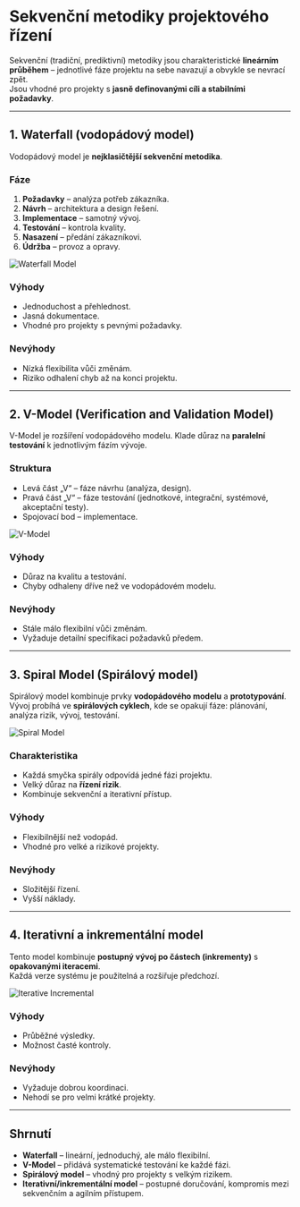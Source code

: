 # Sekvenční metodiky projektového řízení

Sekvenční (tradiční, prediktivní) metodiky jsou charakteristické **lineárním průběhem** – jednotlivé fáze projektu na sebe navazují a obvykle se nevrací zpět.  
Jsou vhodné pro projekty s **jasně definovanými cíli a stabilními požadavky**.

---

## 1. Waterfall (vodopádový model)
Vodopádový model je **nejklasičtější sekvenční metodika**.

### Fáze
1. **Požadavky** – analýza potřeb zákazníka.  
2. **Návrh** – architektura a design řešení.  
3. **Implementace** – samotný vývoj.  
4. **Testování** – kontrola kvality.  
5. **Nasazení** – předání zákazníkovi.  
6. **Údržba** – provoz a opravy.  

![Waterfall Model](https://upload.wikimedia.org/wikipedia/commons/e/e2/Waterfall_model.svg)

### Výhody
- Jednoduchost a přehlednost.  
- Jasná dokumentace.  
- Vhodné pro projekty s pevnými požadavky.  

### Nevýhody
- Nízká flexibilita vůči změnám.  
- Riziko odhalení chyb až na konci projektu.  

---

## 2. V-Model (Verification and Validation Model)
V-Model je rozšíření vodopádového modelu. Klade důraz na **paralelní testování** k jednotlivým fázím vývoje.

### Struktura
- Levá část „V“ – fáze návrhu (analýza, design).  
- Pravá část „V“ – fáze testování (jednotkové, integrační, systémové, akceptační testy).  
- Spojovací bod – implementace.  

![V-Model](https://external-content.duckduckgo.com/iu/?u=https%3A%2F%2Fapi.reliasoftware.com%2Fuploads%2Fwhat_is_v_model_5679b57a14.webp&f=1&nofb=1&ipt=3dc4c4a4da4102c33512033237692a0c0f6ca6f681b52886f9c9484624bc8c74)

### Výhody
- Důraz na kvalitu a testování.  
- Chyby odhaleny dříve než ve vodopádovém modelu.  

### Nevýhody
- Stále málo flexibilní vůči změnám.  
- Vyžaduje detailní specifikaci požadavků předem.  

---

## 3. Spiral Model (Spirálový model)
Spirálový model kombinuje prvky **vodopádového modelu** a **prototypování**.  
Vývoj probíhá ve **spirálových cyklech**, kde se opakují fáze: plánování, analýza rizik, vývoj, testování.

![Spiral Model](https://upload.wikimedia.org/wikipedia/commons/e/ec/Spiral_model_%28Boehm%2C_1988%29.svg)

### Charakteristika
- Každá smyčka spirály odpovídá jedné fázi projektu.  
- Velký důraz na **řízení rizik**.  
- Kombinuje sekvenční a iterativní přístup.  

### Výhody
- Flexibilnější než vodopád.  
- Vhodné pro velké a rizikové projekty.  

### Nevýhody
- Složitější řízení.  
- Vyšší náklady.  

---

## 4. Iterativní a inkrementální model
Tento model kombinuje **postupný vývoj po částech (inkrementy)** s **opakovanými iteracemi**.  
Každá verze systému je použitelná a rozšiřuje předchozí.  

![Iterative Incremental](https://upload.wikimedia.org/wikipedia/commons/5/5f/Iterative_development_model_-_en.png)

### Výhody
- Průběžné výsledky.  
- Možnost časté kontroly.  

### Nevýhody
- Vyžaduje dobrou koordinaci.  
- Nehodí se pro velmi krátké projekty.  

---

## Shrnutí
- **Waterfall** – lineární, jednoduchý, ale málo flexibilní.  
- **V-Model** – přidává systematické testování ke každé fázi.  
- **Spirálový model** – vhodný pro projekty s velkým rizikem.  
- **Iterativní/inkrementální model** – postupné doručování, kompromis mezi sekvenčním a agilním přístupem.  
